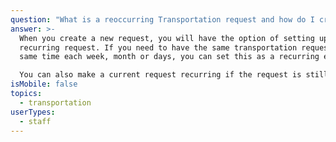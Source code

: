 ```yaml
---
question: "What is a reoccurring Transportation request and how do I create that? "
answer: >-
  When you create a new request, you will have the option of setting up a
  recurring request. If you need to have the same transportation request at the
  same time each week, month or days, you can set this as a recurring event.  

  You can also make a current request recurring if the request is still in pending,  select the event you want to edit, click on the edit button in the  upper right-hand corner and set your event to the days you want this event to recur. 
isMobile: false
topics:
  - transportation
userTypes:
  - staff
---
```

